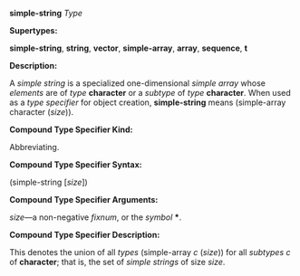 **simple-string** *Type* 

**Supertypes:** 

**simple-string**, **string**, **vector**, **simple-array**, **array**, **sequence**, **t** 

**Description:** 

A *simple string* is a specialized one-dimensional *simple array* whose *elements* are of *type* **character** or a *subtype* of *type* **character**. When used as a *type specifier* for object creation, **simple-string** means (simple-array character (*size*)). 

**Compound Type Specifier Kind:** 

Abbreviating. 

**Compound Type Specifier Syntax:** 

(simple-string [*size*]) 

**Compound Type Specifier Arguments:** 

*size*—a non-negative *fixnum*, or the *symbol* **\***. 

**Compound Type Specifier Description:** 

This denotes the union of all *types* (simple-array *c* (*size*)) for all *subtypes c* of **character**; that is, the set of *simple strings* of size *size*. 



 

 

